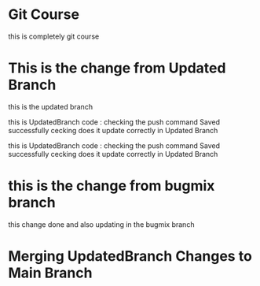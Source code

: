 # Git Course 
this is completely git course 

# This is the change from Updated Branch 
this is the updated branch 

this is UpdatedBranch code :
checking the push command 
Saved successfully cecking does it update correctly in Updated Branch 


this is UpdatedBranch code :
checking the push command 
Saved successfully cecking does it update correctly in Updated Branch 
# this is the change from bugmix branch

this change done and also updating in the bugmix branch
# Merging UpdatedBranch Changes to Main Branch
